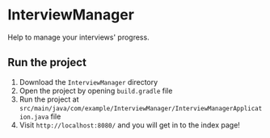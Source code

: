 # InterviewManager
Help to manage your interviews' progress. 

## Run the project

1. Download the `InterviewManager` directory
2. Open the project by opening `build.gradle` file  
3. Run the project at `src/main/java/com/example/InterviewManager/InterviewManagerApplication.java` file  
4. Visit `http://localhost:8080/` and you will get in to the index page!
